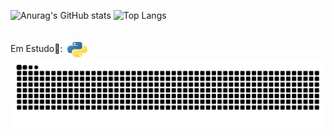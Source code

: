 ![Anurag's GitHub stats](https://github-readme-stats.vercel.app/api?username=joao-ibanez&show=reviews,discussions_started,discussions_answered,prs_merged,prs_merged_percentage&show_icons=true&theme=dracula)
![Top Langs](https://github-readme-stats.vercel.app/api/top-langs/?username=joao-ibanez&size_weight=0.5&count_weight=0.5&show_icons=true&theme=dracula)
<div style="display: inline_block"><br>
Em Estudo📖:
  <img align="center" alt="Allan-Python" height="30" width="40" src="https://raw.githubusercontent.com/devicons/devicon/master/icons/python/python-original.svg">
</div>


<picture>
  <source media="(prefers-color-scheme: dark)" srcset="https://raw.githubusercontent.com/joao-ibanez/joao-ibanez/output/github-contribution-grid-snake-dark.svg">
  <source media="(prefers-color-scheme: light)" srcset="https://raw.githubusercontent.com/joao-ibanez/joao-ibanez/output/github-contribution-grid-snake.svg">
  <img alt="github contribution grid snake animation" src="https://raw.githubusercontent.com/joao-ibanez/joao-ibanez/output/github-contribution-grid-snake.svg">
</picture>
